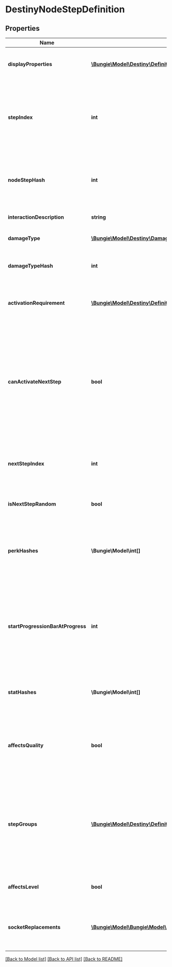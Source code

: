 # DestinyNodeStepDefinition

## Properties
Name | Type | Description | Notes
------------ | ------------- | ------------- | -------------
**displayProperties** | [**\Bungie\Model\Destiny\Definitions\Common\DestinyDisplayPropertiesDefinition**](DestinyDisplayPropertiesDefinition.md) | These are the display properties actually used to render the Talent Node. The currently active step&#39;s displayProperties are shown. | [optional] 
**stepIndex** | **int** | The index of this step in the list of Steps on the Talent Node.  Unfortunately, this is the closest thing we have to an identifier for the Step: steps are not provided a content version agnostic identifier. This means that, when you are dealing with talent nodes, you will need to first ensure that you have the latest version of content. | [optional] 
**nodeStepHash** | **int** | The hash of this node step. Unfortunately, while it can be used to uniquely identify the step within a node, it is also content version dependent and should not be relied on without ensuring you have the latest vesion of content. | [optional] 
**interactionDescription** | **string** | If you can interact with this node in some way, this is the localized description of that interaction. | [optional] 
**damageType** | [**\Bungie\Model\Destiny\DamageType**](DamageType.md) | An enum representing a damage type granted by activating this step, if any. | [optional] 
**damageTypeHash** | **int** | If the step provides a damage type, this will be the hash identifier used to look up the damage type&#39;s DestinyDamageTypeDefinition. | [optional] 
**activationRequirement** | [**\Bungie\Model\Destiny\Definitions\DestinyNodeActivationRequirement**](DestinyNodeActivationRequirement.md) | If the step has requirements for activation (they almost always do, if nothing else than for the Talent Grid&#39;s Progression to have reached a certain level), they will be defined here. | [optional] 
**canActivateNextStep** | **bool** | There was a time when talent nodes could be activated multiple times, and the effects of subsequent Steps would be compounded on each other, essentially \&quot;upgrading\&quot; the node. We have moved away from this, but theoretically the capability still exists.  I continue to return this in case it is used in the future: if true and this step is the current step in the node, you are allowed to activate the node a second time to receive the benefits of the next step in the node, which will then become the active step. | [optional] 
**nextStepIndex** | **int** | The stepIndex of the next step in the talent node, or -1 if this is the last step or if the next step to be chosen is random.  This doesn&#39;t really matter anymore unless canActivateNextStep begins to be used again. | [optional] 
**isNextStepRandom** | **bool** | If true, the next step to be chosen is random, and if you&#39;re allowed to activate the next step. (if canActivateNextStep &#x3D; true) | [optional] 
**perkHashes** | **\Bungie\Model\int[]** | The list of hash identifiers for Perks (DestinySandboxPerkDefinition) that are applied when this step is active. Perks provide a variety of benefits and modifications - examine DestinySandboxPerkDefinition to learn more. | [optional] 
**startProgressionBarAtProgress** | **int** | When the Talent Grid&#39;s progression reaches this value, the circular \&quot;progress bar\&quot; that surrounds the talent node should be shown.  This also indicates the lower bound of said progress bar, with the upper bound being the progress required to reach activationRequirement.gridLevel. (at some point I should precalculate the upper bound and put it in the definition to save people time) | [optional] 
**statHashes** | **\Bungie\Model\int[]** | When the step provides stat benefits on the item or character, this is the list of hash identifiers for stats (DestinyStatDefinition) that are provided. | [optional] 
**affectsQuality** | **bool** | If this is true, the step affects the item&#39;s Quality in some way. See DestinyInventoryItemDefinition for more information about the meaning of Quality. I already made a joke about Zen and the Art of Motorcycle Maintenance elsewhere in the documentation, so I will avoid doing it again. Oops too late | [optional] 
**stepGroups** | [**\Bungie\Model\Destiny\Definitions\DestinyTalentNodeStepGroups**](DestinyTalentNodeStepGroups.md) | In Destiny 1, the Armory&#39;s Perk Filtering was driven by a concept of TalentNodeStepGroups: categorizations of talent nodes based on their functionality. While the Armory isn&#39;t a BNet-facing thing for now, and the new Armory will need to account for Sockets rather than Talent Nodes, this categorization capability feels useful enough to still keep around. | [optional] 
**affectsLevel** | **bool** | If true, this step can affect the level of the item. See DestinyInventoryItemDefintion for more information about item levels and their effect on stats. | [optional] 
**socketReplacements** | [**\Bungie\Model\\Bungie\Model\Destiny\Definitions\DestinyNodeSocketReplaceResponse[]**](DestinyNodeSocketReplaceResponse.md) | If this step is activated, this will be a list of information used to replace socket items with new Plugs. See DestinyInventoryItemDefinition for more information about sockets and plugs. | [optional] 

[[Back to Model list]](../README.md#documentation-for-models) [[Back to API list]](../README.md#documentation-for-api-endpoints) [[Back to README]](../README.md)


